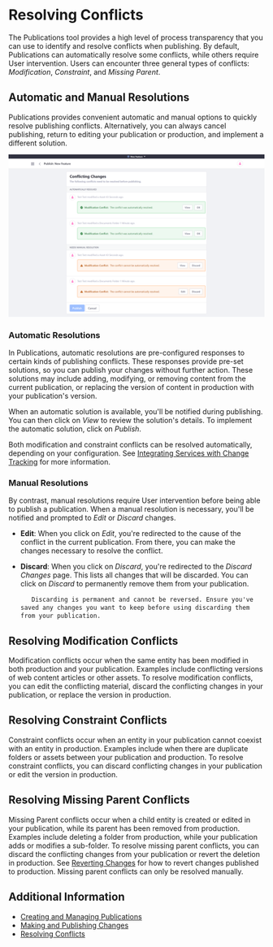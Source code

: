 # Resolving Conflicts

The Publications tool provides a high level of process transparency that you can use to identify and resolve conflicts when publishing. By default, Publications can automatically resolve some conflicts, while others require User intervention. Users can encounter three general types of conflicts: *Modification*, *Constraint*, and *Missing Parent*.

## Automatic and Manual Resolutions

Publications provides convenient automatic and manual options to quickly resolve publishing conflicts. Alternatively, you can always cancel publishing, return to editing your publication or production, and implement a different solution.

![Publications provides convenient automatic and manual options to quickly resolve publishing conflicts.](./resolving-conflicts/images/01.png)

### Automatic Resolutions

In Publications, automatic resolutions are pre-configured responses to certain kinds of publishing conflicts. These responses provide pre-set solutions, so you can publish your changes without further action. These solutions may include adding, modifying, or removing content from the current publication, or replacing the version of content in production with your publication's version.

When an automatic solution is available, you'll be notified during publishing. You can then click on *View* to review the solution's details. To implement the automatic solution, click on *Publish*.

Both modification and constraint conflicts can be resolved automatically, depending on your configuration. See [Integrating Services with Change Tracking](./integrating-services-with-change-tracking.md) for more information.

### Manual Resolutions

By contrast, manual resolutions require User intervention before being able to publish a publication. When a manual resolution is necessary, you'll be notified and prompted to *Edit* or *Discard* changes.

* **Edit**: When you click on *Edit*, you're redirected to the cause of the conflict in the current publication. From there, you can make the changes necessary to resolve the conflict.

* **Discard**: When you click on *Discard*, you're redirected to the *Discard Changes* page. This lists all changes that will be discarded. You can click on *Discard* to permanently remove them from your publication.

   ```warning::
      Discarding is permanent and cannot be reversed. Ensure you've saved any changes you want to keep before using discarding them from your publication.
   ```

## Resolving Modification Conflicts

Modification conflicts occur when the same entity has been modified in both production and your publication. Examples include conflicting versions of web content articles or other assets. To resolve modification conflicts, you can edit the conflicting material, discard the conflicting changes in your publication, or replace the version in production.

## Resolving Constraint Conflicts

Constraint conflicts occur when an entity in your publication cannot coexist with an entity in production. Examples include when there are duplicate folders or assets between your publication and production. To resolve constraint conflicts, you can discard conflicting changes in your publication or edit the version in production.

## Resolving Missing Parent Conflicts

Missing Parent conflicts occur when a child entity is created or edited in your publication, while its parent has been removed from production. Examples include deleting a folder from production, while your publication adds or modifies a sub-folder. To resolve missing parent conflicts, you can discard the conflicting changes from your publication or revert the deletion in production. See [Reverting Changes](./reverting-changes.md) for how to revert changes published to production. Missing parent conflicts can only be resolved manually.

## Additional Information

* [Creating and Managing Publications](./creating-and-managing-publications.md)
* [Making and Publishing Changes](./making-and-publishing-changes.md)
* [Resolving Conflicts](./resolving-conflicts.md)
